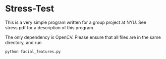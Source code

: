 # Stress-Test
This is a very simple program written for a group project at NYU.
See stress.pdf for a description of this program.

The only dependency is OpenCV. Please ensure that all files are in the same directory, and run 

```python facial_features.py```
